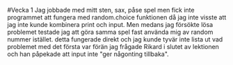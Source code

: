 #Vecka 1
Jag jobbade med mitt sten, sax, påse spel men fick inte programmet att fungera med random.choice funktionen då jag inte visste att jag inte kunde kombinera print och input. Men medans jag försökte lösa problemet testade jag att göra samma spel fast använda mig av random nummer istället. detta fungerade direkt och jag kunde tyvär inte lista ut vad problemet med det första var förän jag frågade Rikard i slutet av lektionen och han påpekade att input inte "ger någonting tillbaka".